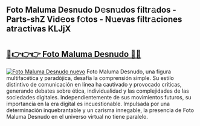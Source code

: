 ## Foto Maluma Desnudo D𝚎sn𝚞dos filtr𝚊dos - Parts-shZ Vid𝚎os f𝚘tos - N𝚞evas filtr𝚊ciones atr𝚊ctivas KLJjX

# <h2><a href="http://mb6m6mz.tromn.icu/?c=Foto+Maluma+Desnudo">🔗👉👉👉 Foto Maluma Desnudo 🔗🔗</a></h2>

[![Foto Maluma Desnudo nuevo](https://i.imgur.com/pEAQMta.gif)](http://mb6m6mz.tromn.icu/?c=Foto+Maluma+Desnudo)
Foto Maluma Desnudo, una figura multifacética y paradójica, desafía la comprensión simple. Su estilo distintivo de comunicación en línea ha cautivado y provocado críticas, generando debates sobre ética, individualidad y las complejidades de las sociedades digitales. Independientemente de sus movimientos futuros, su importancia en la era digital es incuestionable. Impulsada por una determinación inquebrantable y un carisma innegable, la presencia de Foto Maluma Desnudo en el universo virtual no tiene paralelo.
